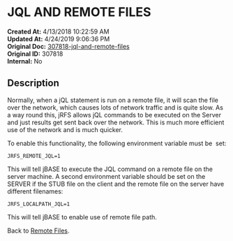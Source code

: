 # JQL AND REMOTE FILES

**Created At:** 4/13/2018 10:22:59 AM  
**Updated At:** 4/24/2019 9:06:36 PM  
**Original Doc:** [307818-jql-and-remote-files](https://docs.jbase.com/44204-remote-files/307818-jql-and-remote-files)  
**Original ID:** 307818  
**Internal:** No  


## Description 

Normally, when a jQL statement is run on a remote file, it will scan the file over the network, which causes lots of network traffic and is quite slow. As a way round this, jRFS allows jQL commands to be executed on the Server and just results get sent back over the network. This is much more efficient use of the network and is much quicker.

To enable this functionality, the following environment variable must be  set:

```
JRFS_REMOTE_JQL=1 
```

This will tell jBASE to execute the JQL command on a remote file on the server machine. A second environment variable should be set on the SERVER if the STUB file on the client and the remote file on the server have different filenames:

```
JRFS_LOCALPATH_JQL=1 
```

This will tell jBASE to enable use of remote file path.



Back to [Remote Files](./../jbase-remote-file-service-%28jrfs%29).
